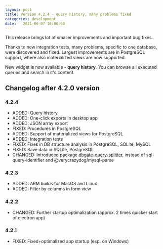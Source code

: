 ```yaml
---
layout: post
title: Version 4.2.4 - query history, many problems fixed
categories: development
date:   2021-06-07 16:00:00
---
```


This release brings lot of smaller improvements and important bug fixes.

Thanks to new integration tests, many problems, specific to one database, were discovered and fixed. Largest improvements are in PostgreSQL support, where also materialized views are now supported.

<!--more--> 

New widget is now available - **query history**. You can browse all executed queries and search in it's content.

## Changelog after 4.2.0 version

### 4.2.4
- ADDED: Query history
- ADDED: One-click exports in desktop app
- ADDED: JSON array export
- FIXED: Procedures in PostgreSQL
- ADDED: Support of materialized views for PostgreSQL
- ADDED: Integration tests
- FIXED: Fixes in DB structure analysis in PostgreSQL, SQLite, MySQL
- FIXED: Save data in SQLite, PostgreSQL
- CHANGED: Introduced package [dbgate-query-splitter](https://www.npmjs.com/package/dbgate-query-splitter), instead of sql-query-identifier and @verycrazydog/mysql-parse

### 4.2.3
- ADDED: ARM builds for MacOS and Linux
- ADDED: Filter by columns in form view

### 4.2.2
- CHANGED: Further startup optimalization (approx. 2 times quicker start of electron app)

### 4.2.1
- FIXED: Fixed+optimalized app startup (esp. on Windows)
